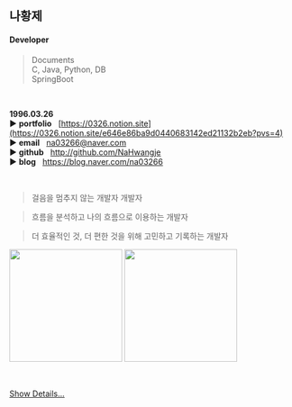 ## 나황제  

#### Developer
> Documents  
> C, Java, Python, DB  
> SpringBoot

<br/>

**1996.03.26**  
▶️ **portfolio**&nbsp;&nbsp;&nbsp;[https://0326.notion.site](https://0326.notion.site/e646e86ba9d0440683142ed21132b2eb?pvs=4)  
▶️ **email**&nbsp;&nbsp;&nbsp;na03266@naver.com  
▶️ **github**&nbsp;&nbsp;&nbsp;http://github.com/NaHwangje  
▶️ **blog**&nbsp;&nbsp;&nbsp;https://blog.naver.com/na03266

<br/>

> 걸음을 멈추지 않는 개발자 개발자

> 흐름을 분석하고 나의 흐름으로 이용하는 개발자

> 더 효율적인 것, 더 편한 것을 위해 고민하고 기록하는 개발자

<img src="https://github-readme-stats.vercel.app/api?username=NaHwangje&theme=default&show_icons=true" height="200"> <img src="https://github-readme-stats.vercel.app/api/top-langs/?username=NaHwangje&layout=compact&theme=default" height="200"></a>

<br/>

[Show Details...](https://github.com/NaHwangje/Portfolio-Dev.Hwangje)  
